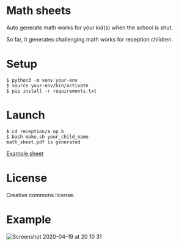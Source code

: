 # Math sheets

Auto generate math works for your kid(s) when the school is shut.

So far, it generates challenging math works for reception children.

# Setup

```
$ python3 -m venv your-env
$ source your-env/bin/activate
$ pip install -r requirements.txt
```

# Launch

```
$ cd reception/a_op_b
$ bash make.sh your_child_name
math_sheet.pdf is generated
```
[Example sheet](https://github.com/chfw/math-sheets/blob/master/examples/math-sheet.pdf)

# License

Creative commons license.

# Example

![Screenshot 2020-04-19 at 20 10 31](https://user-images.githubusercontent.com/4280312/79697314-e9991980-8279-11ea-90bb-767bdb4fe8d1.png)
